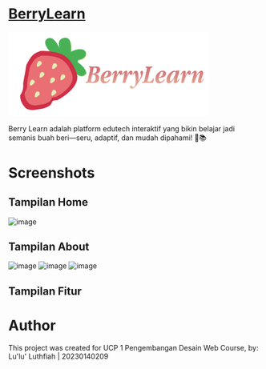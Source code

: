 # [BerryLearn](https://lulultfh.github.io/UCP1_20230140209_D/)
<p>
  <img src="https://raw.githubusercontent.com/lulultfh/UCP1_20230140209_D/main/assets/BerryLearn_Text.png" alt="BerryLearn Logo" width="400"/>
</p>
Berry Learn adalah platform edutech interaktif yang bikin belajar jadi semanis buah beri—seru, adaptif, dan mudah dipahami! 🍓📚

# Screenshots
## Tampilan Home
![image](https://github.com/user-attachments/assets/2c18ae64-efcb-4894-a6e7-b37d5aa62d5c)

## Tampilan About
![image](https://github.com/user-attachments/assets/2912bb5e-eba1-44c7-92bf-72112d0515a9)
![image](https://github.com/user-attachments/assets/38c5fd3c-5728-43c5-8736-2ad762d61cd4)
![image](https://github.com/user-attachments/assets/8a261c04-4435-4780-a7d2-25515fd16d31)

## Tampilan Fitur


# Author
This project was created for UCP 1 Pengembangan Desain Web Course, by:
Lu'lu' Luthfiah | 20230140209
